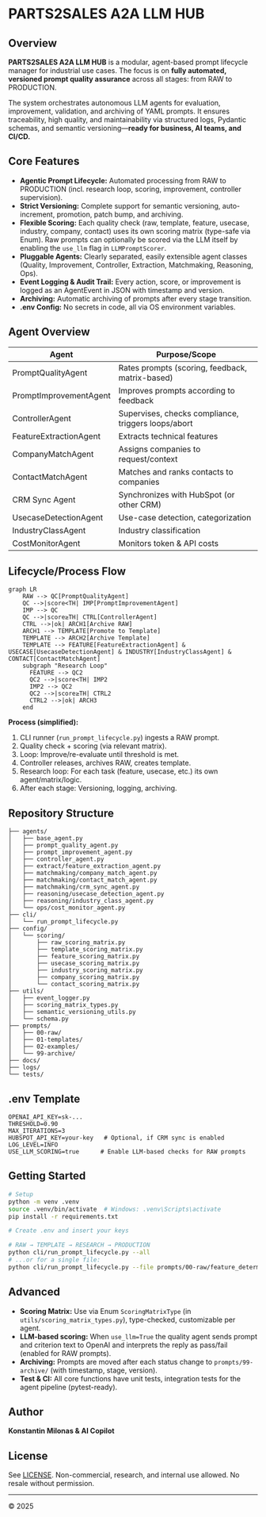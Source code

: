 # PARTS2SALES A2A LLM HUB

## Overview

**PARTS2SALES A2A LLM HUB** is a modular, agent-based prompt lifecycle manager for industrial use cases. The focus is on **fully automated, versioned prompt quality assurance** across all stages: from RAW to PRODUCTION.

The system orchestrates autonomous LLM agents for evaluation, improvement, validation, and archiving of YAML prompts. It ensures traceability, high quality, and maintainability via structured logs, Pydantic schemas, and semantic versioning—**ready for business, AI teams, and CI/CD.**

## Core Features

- **Agentic Prompt Lifecycle:** Automated processing from RAW to PRODUCTION (incl. research loop, scoring, improvement, controller supervision).
- **Strict Versioning:** Complete support for semantic versioning, auto-increment, promotion, patch bump, and archiving.
 - **Flexible Scoring:** Each quality check (raw, template, feature, usecase, industry, company, contact) uses its own scoring matrix (type-safe via Enum). Raw prompts can optionally be scored via the LLM itself by enabling the `use_llm` flag in `LLMPromptScorer`.
- **Pluggable Agents:** Clearly separated, easily extensible agent classes (Quality, Improvement, Controller, Extraction, Matchmaking, Reasoning, Ops).
- **Event Logging & Audit Trail:** Every action, score, or improvement is logged as an AgentEvent in JSON with timestamp and version.
- **Archiving:** Automatic archiving of prompts after every stage transition.
- **.env Config:** No secrets in code, all via OS environment variables.

## Agent Overview

| Agent                  | Purpose/Scope                                       |
| ---------------------- | --------------------------------------------------- |
| PromptQualityAgent     | Rates prompts (scoring, feedback, matrix-based)     |
| PromptImprovementAgent | Improves prompts according to feedback              |
| ControllerAgent        | Supervises, checks compliance, triggers loops/abort |
| FeatureExtractionAgent | Extracts technical features                         |
| CompanyMatchAgent      | Assigns companies to request/context                |
| ContactMatchAgent      | Matches and ranks contacts to companies             |
| CRM Sync Agent         | Synchronizes with HubSpot (or other CRM)            |
| UsecaseDetectionAgent  | Use-case detection, categorization                  |
| IndustryClassAgent     | Industry classification                             |
| CostMonitorAgent       | Monitors token & API costs                          |

## Lifecycle/Process Flow

```mermaid
graph LR
    RAW --> QC[PromptQualityAgent]
    QC -->|score<TH| IMP[PromptImprovementAgent]
    IMP --> QC
    QC -->|score≥TH| CTRL[ControllerAgent]
    CTRL -->|ok| ARCH1[Archive RAW]
    ARCH1 --> TEMPLATE[Promote to Template]
    TEMPLATE --> ARCH2[Archive Template]
    TEMPLATE --> FEATURE[FeatureExtractionAgent] & USECASE[UsecaseDetectionAgent] & INDUSTRY[IndustryClassAgent] & CONTACT[ContactMatchAgent]
    subgraph "Research Loop"
      FEATURE --> QC2
      QC2 -->|score<TH| IMP2
      IMP2 --> QC2
      QC2 -->|score≥TH| CTRL2
      CTRL2 -->|ok| ARCH3
    end
```

**Process (simplified):**

1. CLI runner (`run_prompt_lifecycle.py`) ingests a RAW prompt.
2. Quality check + scoring (via relevant matrix).
3. Loop: Improve/re-evaluate until threshold is met.
4. Controller releases, archives RAW, creates template.
5. Research loop: For each task (feature, usecase, etc.) its own agent/matrix/logic.
6. After each stage: Versioning, logging, archiving.

## Repository Structure

```plaintext
├── agents/
│   ├── base_agent.py
│   ├── prompt_quality_agent.py
│   ├── prompt_improvement_agent.py
│   ├── controller_agent.py
│   ├── extract/feature_extraction_agent.py
│   ├── matchmaking/company_match_agent.py
│   ├── matchmaking/contact_match_agent.py
│   ├── matchmaking/crm_sync_agent.py
│   ├── reasoning/usecase_detection_agent.py
│   ├── reasoning/industry_class_agent.py
│   └── ops/cost_monitor_agent.py
├── cli/
│   └── run_prompt_lifecycle.py
├── config/
│   └── scoring/
│       ├── raw_scoring_matrix.py
│       ├── template_scoring_matrix.py
│       ├── feature_scoring_matrix.py
│       ├── usecase_scoring_matrix.py
│       ├── industry_scoring_matrix.py
│       ├── company_scoring_matrix.py
│       └── contact_scoring_matrix.py
├── utils/
│   ├── event_logger.py
│   ├── scoring_matrix_types.py
│   ├── semantic_versioning_utils.py
│   └── schema.py
├── prompts/
│   ├── 00-raw/
│   ├── 01-templates/
│   ├── 02-examples/
│   └── 99-archive/
├── docs/
├── logs/
└── tests/
```

## .env Template

```env
OPENAI_API_KEY=sk-...
THRESHOLD=0.90
MAX_ITERATIONS=3
HUBSPOT_API_KEY=your-key   # Optional, if CRM sync is enabled
LOG_LEVEL=INFO
USE_LLM_SCORING=true      # Enable LLM-based checks for RAW prompts
```

## Getting Started

```bash
# Setup
python -m venv .venv
source .venv/bin/activate  # Windows: .venv\Scripts\activate
pip install -r requirements.txt

# Create .env and insert your keys

# RAW → TEMPLATE → RESEARCH → PRODUCTION
python cli/run_prompt_lifecycle.py --all
# ...or for a single file:
python cli/run_prompt_lifecycle.py --file prompts/00-raw/feature_determination.yaml
```

## Advanced

- **Scoring Matrix:** Use via Enum `ScoringMatrixType` (in `utils/scoring_matrix_types.py`), type-checked, customizable per agent.
- **LLM-based scoring:** When `use_llm=True` the quality agent sends prompt and criterion text to OpenAI and interprets the reply as pass/fail (enabled for RAW prompts).
- **Archiving:** Prompts are moved after each status change to `prompts/99-archive/` (with timestamp, stage, version).
- **Test & CI:** All core functions have unit tests, integration tests for the agent pipeline (pytest-ready).

## Author

**Konstantin Milonas & AI Copilot**

## License

See [LICENSE](LICENSE).
Non-commercial, research, and internal use allowed. No resale without permission.

---

© 2025
